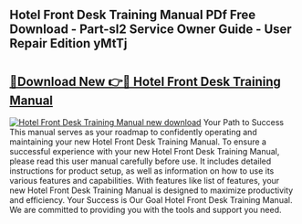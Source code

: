 ## Hotel Front Desk Training Manual PDf Free Download - Part-sl2 Service Owner Guide - User Repair Edition yMtTj

# <h2><a href="http://bc16076.oget.top/?id=Hotel+Front+Desk+Training+Manual">🔗Download New 👉🔴 Hotel Front Desk Training Manual</a></h2>

[![Hotel Front Desk Training Manual new download](https://i.imgur.com/5g1atiW.png)](http://bc16076.oget.top/?id=Hotel+Front+Desk+Training+Manual)
Your Path to Success This manual serves as your roadmap to confidently operating and maintaining your new Hotel Front Desk Training Manual. To ensure a successful experience with your new Hotel Front Desk Training Manual, please read this user manual carefully before use. It includes detailed instructions for product setup, as well as information on how to use its various features and capabilities. With features like list of features, your new Hotel Front Desk Training Manual is designed to maximize productivity and efficiency. Your Success is Our Goal Hotel Front Desk Training Manual. We are committed to providing you with the tools and support you need.
